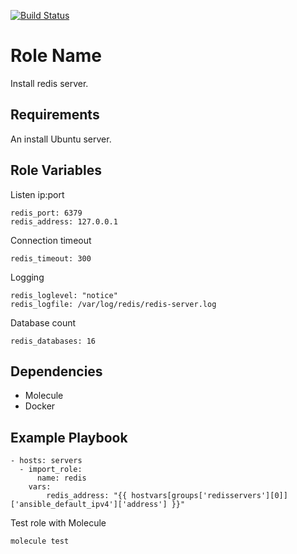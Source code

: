 [![Build Status](https://travis-ci.org/thienngho/ansible-redis-roles.svg?branch=master)](https://travis-ci.org/thienngho/ansible-redis-roles)

Role Name
=========

Install redis server.

Requirements
------------

An install Ubuntu server.

Role Variables
--------------

Listen ip:port

    redis_port: 6379
    redis_address: 127.0.0.1

Connection timeout

    redis_timeout: 300

Logging

    redis_loglevel: "notice"
    redis_logfile: /var/log/redis/redis-server.log

Database count

    redis_databases: 16
  
Dependencies
------------

- Molecule
- Docker

Example Playbook
----------------

    - hosts: servers
      - import_role:
          name: redis
        vars:
            redis_address: "{{ hostvars[groups['redisservers'][0]]['ansible_default_ipv4']['address'] }}"

Test role with Molecule
```
molecule test
```
